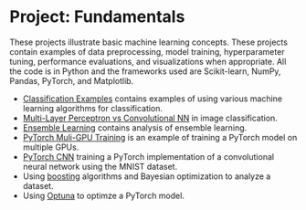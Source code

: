 # Project: Fundamentals

These projects illustrate basic machine learning concepts. These projects contain examples of data preprocessing, model training, hyperparameter tuning, performance evaluations, and visualizations when appropriate. All the code is in Python and the frameworks used are Scikit-learn, NumPy, Pandas, PyTorch, and Matplotlib.

- [Classification Examples](https://github.com/efarish/portfolio/blob/main/fundamentals/Classification_Examples.ipynb) contains examples of using various machine learning algorithms for classification. 
- [Multi-Layer Perceptron vs Convolutional NN](https://github.com/efarish/portfolio/blob/main/fundamentals/MLP_vs_CNN_Classification.ipynb) in image classification.
- [Ensemble Learning](https://github.com/efarish/portfolio/blob/main/fundamentals/Ensemble_Learning.ipynb) contains analysis of ensemble learning.
- [PyTorch Muli-GPU Training](https://github.com/efarish/portfolio/tree/main/fundamentals/multi_gpu) is an example of training a PyTorch model on multiple GPUs.
- [PyTorch CNN](https://github.com/efarish/portfolio/blob/main/fundamentals/CNN_Example_1.ipynb) training a PyTorch implementation of a convolutional neural network using the MNIST dataset.
- Using [boosting](https://github.com/efarish/portfolio/tree/main/research/abalone) algorithms and Bayesian optimization to analyze a dataset.
- Using [Optuna](https://github.com/efarish/portfolio/tree/main/fundamentals/tuning) to optimze a PyTorch model.

